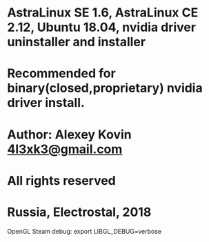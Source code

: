 # AstraLinux SE 1.6, AstraLinux CE 2.12, Ubuntu 18.04, nvidia driver uninstaller and installer

# Recommended for binary(closed,proprietary) nvidia driver install.
# Author: Alexey Kovin <4l3xk3@gmail.com>
# All rights reserved
# Russia, Electrostal, 2018

OpenGL Steam debug:
export LIBGL_DEBUG=verbose

